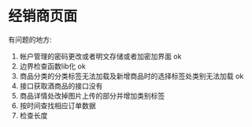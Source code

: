 # 经销商页面

有问题的地方:

1. 帐户管理的密码更改或者明文存储或者加密加界面 ok
2. 边界检查函数lib化 ok 
3. 商品分类的分类标签无法加载及新增商品时的选择标签处类别无法加载 ok
4. 接口获取酒商品的接口没有 
5. 商品详情处改掉图片上传的部分并增加类别标签
6. 按时间查找相应订单数据
7. 检查长度
